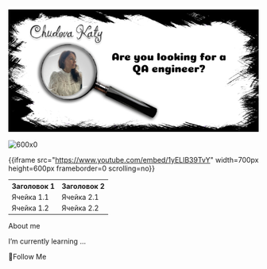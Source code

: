 ![Heder](https://raw.githubusercontent.com/testerchudova/testerchudova/main/assets/Group_1.jpg)

![600x0](http://img.yandex.net/i/logo95x37x8.png)

{{iframe src="https://www.youtube.com/embed/1yELlB39TvY" width=700px height=600px frameborder=0 scrolling=no}}



<table>
    <tr>
        <th>Заголовок 1</th>
        <th>Заголовок 2</th>
    </tr>
    <tr>
        <td>Ячейка 1.1</td>
        <td>Ячейка 2.1</td>
    </tr>
    <tr>
        <td>Ячейка 1.2</td>
        <td>Ячейка 2.2</td>
    </tr>
</table>



About me

I’m currently learning ...

💬Follow Me
